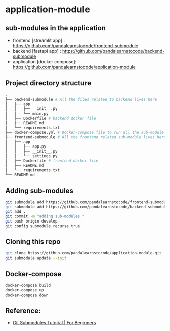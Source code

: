 # application-module

## sub-modules in the application

* frontend [streamlit app] : https://github.com/pandalearnstocode/frontend-submodule
* backend [fastapi app] : https://github.com/pandalearnstocode/backend-submodule
* application [docker compose]: https://github.com/pandalearnstocode/application-module

## Project directory structure


```bash
.
├── backend-submodule # All the files related to backend lives here
│   ├── app
│   │   ├── __init__.py
│   │   └── main.py
│   ├── Dockerfile # backend docker file
│   ├── README.md
│   └── requirements.txt
├── docker-compose.yml # Docker-compose file to run all the sub-module from the app directory
├── frontend-submodule # All the frontend related sub-module lives here
│   ├── app
│   │   ├── app.py
│   │   ├── __init__.py
│   │   └── settings.py
│   ├── Dockerfile # frontend docker file
│   ├── README.md
│   └── requirements.txt
└── README.md 
```

## Adding sub-modules

```bash
git submodule add https://github.com/pandalearnstocode/frontend-submodule
git submodule add https://github.com/pandalearnstocode/backend-submodule
git add .
git commit -m "adding sub-modules."
git push origin develop
git config submodule.recurse true
```


## Cloning this repo

```bash
git clone https://github.com/pandalearnstocode/application-module.git
git submodule update --init
```


## Docker-compose

```bash
docker-compose build
docker-compose up
docker-compose down
```


## Reference:

* [Git Submodules Tutorial | For Beginners](https://www.youtube.com/watch?v=gSlXo2iLBro)